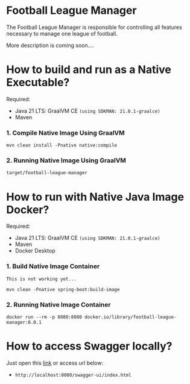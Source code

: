 # Football League Manager
The Football League Manager is responsible for controlling all features necessary to manage one league of football.

More description is coming soon....

# How to build and run as a Native Executable?

Required:
- Java 21 LTS: GraalVM CE `(using SDKMAN: 21.0.1-graalce)`
- Maven

### 1. Compile Native Image Using GraalVM
```shell
mvn clean install -Pnative native:compile
```
### 2. Running Native Image Using GraalVM
```shell
target/football-league-manager
```
# How to run with Native Java Image Docker?

Required:
- Java 21 LTS: GraalVM CE `(using SDKMAN: 21.0.1-graalce)`
- Maven
- Docker Desktop

### 1. Build Native Image Container
`This is not working yet...`
```shell
mvn clean -Pnative spring-boot:build-image
```
### 2. Running Native Image Container
```shell
docker run --rm -p 8080:8080 docker.io/library/football-league-manager:0.0.1
```

# How to access Swagger locally?

Just open this [link](http://localhost:8080/swagger-ui/index.html) or access url below:
- `http://localhost:8080/swagger-ui/index.html`